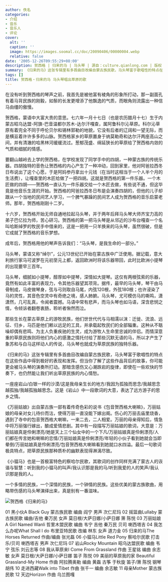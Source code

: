 ```yaml
---
author: 佚名
categories:
- 介绍
- 音乐
- 音乐人
- 评论
cover:
  alt: ''
  caption: ''
  image: https://images.soomal.cc/doc/20090406/00000004.webp
  relative: false
date: '2005-12-26T09:55:29+08:00'
description: 贺西格 | 归来的马 | 马头琴 | 源自：culture.qianlong.com | 版权：转载 |  平均/总评分：09.50/19
summary: 《归来的马》这张专辑里有多首曲目改编自蒙古族民歌，马头琴富于歌唱性的特点在这些作品中得到极好的表现和发挥。但当你了解了这些作品背后的故事，你可能更会被马头琴的演奏所打动。那暗含感伤又心潮跌宕的旋律，即使在一些欢快的节奏下，也仍然能让我们听出草原民族的内心情愁。
tags: []
title: 贺西格・归来的马 马头琴唱出草原的歌
---
```


在没有听到贺西格的琴声之前，我首先是被他富有棱角的形象所打动，那一副面孔有着马背民族的刚毅，如鬃的长发更增添了他飘逸的气质，而眼角则流露出一种信马由缰的傲慢。

贺西格，蒙语中大富大贵的意思。七六年一月十七日（也是农历腊月十七）生于内蒙古昭乌达盟-阿旗-巴音温都尔苏木-达尔汗嘎查，属阿鲁科尔沁草原。科尔沁草原有着完全不同于呼伦贝尔和锡林郭勒的地貌，它没有后者的辽阔和一望无际，而是横亘着许许多多的山脉。贺西格家乡的草原置身于纳莫勒奇和达尔汗两座高山之间，并有清澈的哈黑林河缓缓流过。葱郁茂盛、绵延狭长的草原给了贺西格内敛的气质和细腻的情感。

要翻山越岭去上学的贺西格，在学校发现了同学手中的四胡，一种蒙古族的传统乐器。四胡独特的音色让贺西格的内心产生了一种冲动，回到家里，他对阿爸拉西冬日布说出了这个心愿，于是阿妈参丹拿出十元钱（在当时这相当于一个人半个月的生活费），让嘎查里的木匠给做了一把四胡。这就是贺西格的第一件乐器。一个木匠做的四胡――贺西格一直认为一件乐器交给一个木匠去做，有些说不通，但这毕竟是他音乐生涯的开始。贺西格的阿爸拉西冬日布是会演奏四胡的，但他的儿子却跟从一个当地的民间艺人学习，一个脾气暴躁的民间艺人成为贺西格的音乐启蒙老师。那年，贺西格刚刚十二岁。

十六岁，贺西格开始无师自通地拉起马头琴，并于两年后拜马头琴大师齐宝力高的弟子巴亿拉为师，苦心研习。贺西格的第一把马头琴是从邻近的沙布台嘎查一个名叫哈斯绰罗的牧民手中借来的，这是一把用一只羊换来的马头琴，虽然很破，但是它成就了贺西格的音乐梦想。

成年后，贺西格用他的琴声告诉我们：“马头琴，是我生命的一部分。”

马头琴，蒙语又称“绰尔”，公元13世纪已开始在蒙古族中广泛使用。据记载，意大利旅行家马可波罗在元初至元上都，返回欧洲时将该乐器带回，此时比欧洲小提琴的出现要早三百年。

马头琴，细腻如小提琴，醇厚如中提琴，深情如大提琴。这仅有两根弦索的乐器，竟然有如此丰富的表现力，令其他乐器望其项背。据传，最早的马头琴，琴干由马骨制成，马皮做琴身，弦与弓则取自马尾，内弦120根，外弦180根；也许浸染了马的灵性，其音色空灵中有奇绝之境，感人肺腑。马头琴，尤可模仿马的嘶鸣，潇潇然，几可乱真，令闻者震撼。马语中常有悲声，而马头琴也如马语，深含悲悯之情，令倾诉者翻卷衷肠，聆听者愀然而泣。

那些生长在蒙古草原上的游牧民族，他们世世代代与马相濡以沫：迁徙、流浪、远征、归乡，马匹是他们赖以远足的工具，并承载起牧民们的全部辎重。这种从不聒噪却偶有悲鸣、为主人负重疾驰的生灵，成为游牧人生命里忠诚的伴侣。而情深意重的草原民族则将他们内心的感激之情托付给了那些沉默无语的马，所以才产生了象苏和与白马这样动人的传说，马头琴也就成为草原民族的独特乐器。

《归来的马》这张专辑里有多首曲目改编自蒙古族民歌，马头琴富于歌唱性的特点在这些作品中得到极好的表现和发挥。但当你了解了这些作品背后的故事，你可能更会被马头琴的演奏所打动。那暗含感伤又心潮跌宕的旋律，即使在一些欢快的节奏下，也仍然能让我们听出草原民族的内心情愁。

一座座岩山/白银一样的沙漠/这是我母亲生长的地方/我因为孤独而思念/我越思念越孤独/我越孤独越思念。这是《岩山》中一段歌词的大意，表达了远方游子的思乡之情。

《万丽姑娘》出自蒙古族一部有着传奇色彩的说书《包音贺西格大喇嘛》，万丽姑娘的母亲对女儿待价而沽，使得万丽一直没能下嫁出阁。伤心的万丽去庙里烧香，遇到了寺中的包音贺西格大喇嘛，一来二去，二人相爱。万丽的母亲得知后，情急中将万丽强行嫁出，酿成爱情悲剧。其中有一段描写万丽姑娘的歌词，大意是：万丽姑娘真是伶俐漂亮/她是天上三个仙女中的一个下凡/万丽姑娘真是伶俐漂亮/人们都在传言她和喇嘛的恋情/万丽姑娘真是伶俐漂亮/年轻的小伙子看到她就会当即晕倒/万丽姑娘真是伶俐漂亮/包音贺西格大喇嘛看到她就口水四溢。最后一句歌词极具特点，把草原民族那种质朴的幽默表现得淋漓尽致。

《小骝马》也是一首极富特色的察哈尔民歌，其歌词的创作同样充满了蒙古人的诙谐与智慧：听到我的小骝马的叫声/我认识那是我的马/听到我爱的人的笑声/我认识那是我的人。

一个多情的民族，一个深情的民族，一个钟情的民族。这些优美的蒙古族歌曲，用略带伤感的马头琴演绎出来，真是别有一番滋味。

![贺西格《归来的马》](https://images.soomal.cc/doc/20090406/00000004.webp)



01 黑小伙A Black Guy   蒙古族民歌   编曲 阎宁   男声 次仁尼玛  02 摇篮曲Lullaby   蒙古族民歌   编曲/吉他 秦万民   女声 莫日根/大萨日娜/小萨日娜   箫 陈悦  03 万丽姑娘A Girl Named Wanli   哲里木盟民歌   编曲 韦宁   吉他 秦万民   贝司 喇西塔吉  04 我怎么办呢What Shall I do   布里亚特民歌   改编 林东   女声 道力金  05 归来的马The Horses Returned   作曲/编曲 张光磊  06 小骝马Little Red Pony   察哈尔民歌   打击乐/贝司 喇西塔吉   男声 次仁尼玛  07 岩山Rocky Mountain   昭乌达盟民歌   编曲 韦宁   弦乐 刘云志等  08 我从草原来I Come From Grassland   作曲 王星铭   编曲 余志敏   女声 莫日根/大萨日娜/小萨日娜   笛子 陈悦  09 美丽的草原我的家   Beautiful Grassland-My Home   作曲 阿拉腾奥勒   编曲 黄磊   古筝 于秋旋   笛子/箫 陈悦   钢琴 胡伟  10 走进西藏Walk into Tibet   作曲 张千一   编曲 余志敏  11 母亲Mother   蒙古族民歌  12 天边Horizon   作曲 乌兰图嘎